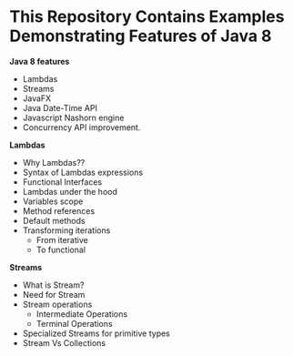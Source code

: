 # This Repository Contains Examples Demonstrating Features of Java 8


**Java 8 features**
  * Lambdas
  * Streams
  * JavaFX
  * Java Date-Time API
  * Javascript Nashorn engine
  * Concurrency API improvement.
  
**Lambdas**
* Why Lambdas??
* Syntax of Lambdas expressions
* Functional Interfaces
* Lambdas under the hood
* Variables scope
* Method references
* Default methods
* Transforming iterations
  * From iterative
  * To functional


**Streams**
* What is Stream?
* Need for Stream
* Stream operations
  * Intermediate Operations
  * Terminal Operations
* Specialized Streams for primitive types
* Stream Vs Collections



